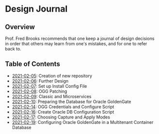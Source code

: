 # Design Journal

## Overview

Prof. Fred Brooks recommends that one keep a journal of design decisions in order that others may learn from one's mistakes, and for one to refer back to.

## Table of Contents

- [2021-02-05](2021_02_05.md): Creation of new repository
- [2021-02-06](2021_02_06.md): Further Design
- [2021-02-07](2021_02_07.md): Set up Install Config File
- [2021-02-08](2021_02_08.md): OGG Patching
- [2021-02-09](2021_02_09.md): Classic and Microservices
- [2021-02-10](2021_02_10.md): Preparing the Database for Oracle GoldenGate
- [2021-02-14](2021_02_14.md): OGG Credentials and Configure Script
- [2021-02-16](2021_02_16.md): Create Oracle DB Configuration Script
- [2021-02-17](2021_02_17.md): Choosing Capture and Apply Modes
- [2021-02-19](2021_02_19.md): Configuring Oracle GoldenGate in a Multitenant Container Database
